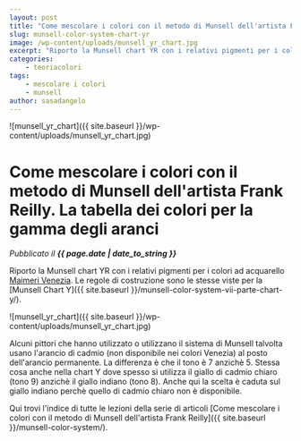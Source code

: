 ```yaml
---
layout: post
title: "Come mescolare i colori con il metodo di Munsell dell'artista Frank Reilly. La tabella dei colori per la gamma degli aranci."
slug: munsell-color-system-chart-yr
image: /wp-content/uploads/munsell_yr_chart.jpg
excerpt: "Riporto la Munsell chart YR con i relativi pigmenti per i colori ad acquarello Maimeri Venezia. Le regole di costruzione sono le stesse viste per la"
categories:
    - teoriacolori
tags:
    - mescolare i colori
    - munsell
author: sasadangelo
---
```


![munsell_yr_chart]({{ site.baseurl }}/wp-content/uploads/munsell_yr_chart.jpg)

# Come mescolare i colori con il metodo di Munsell dell'artista Frank Reilly. La tabella dei colori per la gamma degli aranci
_Pubblicato il **{{ page.date | date_to_string }}**_

Riporto la Munsell chart YR con i relativi pigmenti per i colori ad acquarello [Maimeri Venezia](http://www.maimeri.it/it/categorie/acquerello/venezia.html). Le regole di costruzione sono le stesse viste per la [Munsell Chart Y]({{ site.baseurl }}/munsell-color-system-vii-parte-chart-y/). 

![munsell_yr_chart]({{ site.baseurl }}/wp-content/uploads/munsell_yr_chart.jpg)

Alcuni pittori che hanno utilizzato o utilizzano il sistema di Munsell talvolta usano l'arancio di cadmio (non disponibile nei colori Venezia) al posto dell'arancio permanente. La differenza è che il tono è 7 anzichè 5. Stessa cosa anche nella chart Y dove spesso si utilizza il giallo di cadmio chiaro (tono 9) anzichè il giallo indiano (tono 8). Anche qui la scelta è caduta sul giallo indiano perchè quello di cadmio chiaro non è disponibile.

Qui trovi l'indice di tutte le lezioni della serie di articoli [Come mescolare i colori con il metodo di Munsell dell'artista Frank Reilly]({{ site.baseurl }}/munsell-color-system/).

